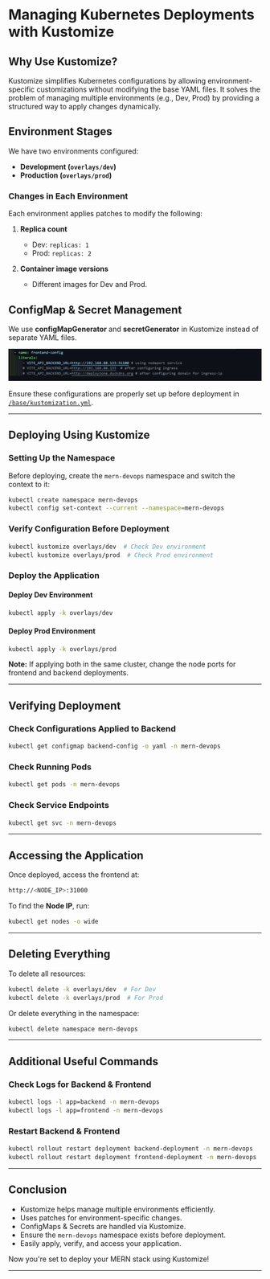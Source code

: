# Managing Kubernetes Deployments with Kustomize

## Why Use Kustomize?
Kustomize simplifies Kubernetes configurations by allowing environment-specific customizations without modifying the base YAML files. It solves the problem of managing multiple environments (e.g., Dev, Prod) by providing a structured way to apply changes dynamically.

## Environment Stages
We have two environments configured:

- **Development (`overlays/dev`)**
- **Production (`overlays/prod`)**

### Changes in Each Environment
Each environment applies patches to modify the following:

1. **Replica count**
   - Dev: `replicas: 1`
   - Prod: `replicas: 2`

2. **Container image versions**
   - Different images for Dev and Prod.

## ConfigMap & Secret Management
We use **configMapGenerator** and **secretGenerator** in Kustomize instead of separate YAML files.

![Kustomize Config](./assets/kustomize-config.png)

Ensure these configurations are properly set up before deployment in [`/base/kustomization.yml`](../kustomize/base/kustomization.yml).

---

## Deploying Using Kustomize

### Setting Up the Namespace
Before deploying, create the `mern-devops` namespace and switch the context to it:

```bash
kubectl create namespace mern-devops
kubectl config set-context --current --namespace=mern-devops
```

### Verify Configuration Before Deployment
```bash
kubectl kustomize overlays/dev  # Check Dev environment
kubectl kustomize overlays/prod  # Check Prod environment
```

### Deploy the Application

#### Deploy Dev Environment
```bash
kubectl apply -k overlays/dev
```

#### Deploy Prod Environment
```bash
kubectl apply -k overlays/prod
```

**Note:** If applying both in the same cluster, change the node ports for frontend and backend deployments.

---

## Verifying Deployment

### Check Configurations Applied to Backend
```bash
kubectl get configmap backend-config -o yaml -n mern-devops
```

### Check Running Pods
```bash
kubectl get pods -n mern-devops
```

### Check Service Endpoints
```bash
kubectl get svc -n mern-devops
```

---

## Accessing the Application
Once deployed, access the frontend at:

```bash
http://<NODE_IP>:31000
```

To find the **Node IP**, run:

```bash
kubectl get nodes -o wide
```

---

## Deleting Everything
To delete all resources:

```bash
kubectl delete -k overlays/dev  # For Dev
kubectl delete -k overlays/prod  # For Prod
```

Or delete everything in the namespace:

```bash
kubectl delete namespace mern-devops
```

---

## Additional Useful Commands

### Check Logs for Backend & Frontend
```bash
kubectl logs -l app=backend -n mern-devops
kubectl logs -l app=frontend -n mern-devops
```

### Restart Backend & Frontend
```bash
kubectl rollout restart deployment backend-deployment -n mern-devops
kubectl rollout restart deployment frontend-deployment -n mern-devops
```

---

## Conclusion
- Kustomize helps manage multiple environments efficiently.
- Uses patches for environment-specific changes.
- ConfigMaps & Secrets are handled via Kustomize.
- Ensure the `mern-devops` namespace exists before deployment.
- Easily apply, verify, and access your application.

Now you're set to deploy your MERN stack using Kustomize!

---